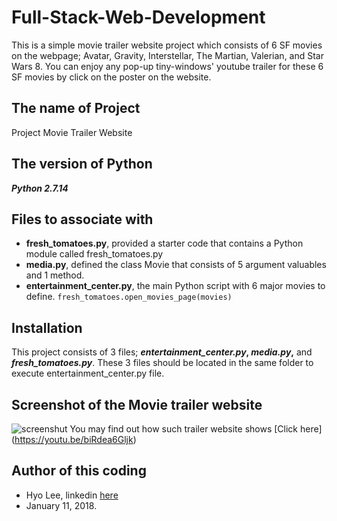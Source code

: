 # Full-Stack-Web-Development
This is a simple movie trailer website project which consists of 6 SF movies on the webpage; Avatar, Gravity, Interstellar, The Martian, Valerian, and Star Wars 8. You can enjoy any pop-up tiny-windows' youtube trailer for these 6 SF movies by click on the poster on the website.

## **The name of Project**
Project Movie Trailer Website

## **The version of Python**
**_Python 2.7.14_**

## **Files to associate with**
* **fresh_tomatoes.py**, provided a starter code that contains a Python module called fresh_tomatoes.py
* **media.py**, defined the class Movie that consists of 5 argument valuables and 1 method.
* **entertainment_center.py**, the main Python script with 6 major movies to define.
```fresh_tomatoes.open_movies_page(movies)``` 

## **Installation**
This project consists of 3 files; **_entertainment_center.py_, _media.py_,** and **_fresh_tomatoes.py_**.
These 3 files should be located in the same folder to execute entertainment_center.py file.

## **Screenshot of the Movie trailer website**
![screenshut](https://github.com/himax25/Full-Stack-Web-Project-1-1/blob/master/Screenshot_for_Movie_Trailer_Website.JPG)
You may find out how such trailer website shows [Click here] (https://youtu.be/biRdea6Gljk)

## **Author of this coding**
* Hyo Lee, linkedin [here](https://www.linkedin.com/in/hyo-max-lee-61241b13/)
* January 11, 2018.
